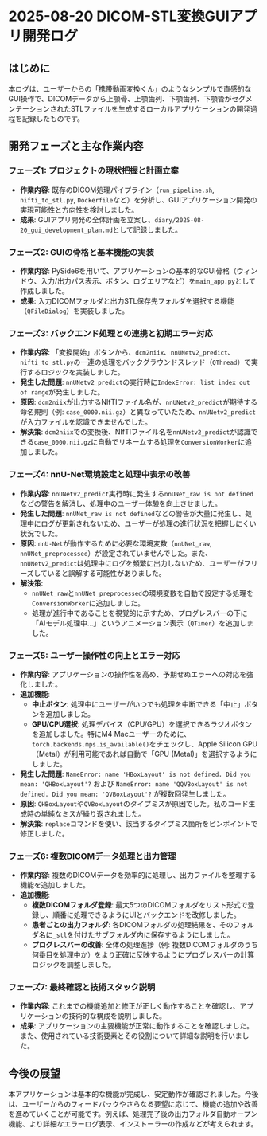 # 2025-08-20 DICOM-STL変換GUIアプリ開発ログ

## はじめに
本ログは、ユーザーからの「携帯動画変換くん」のようなシンプルで直感的なGUI操作で、DICOMデータから上顎骨、上顎歯列、下顎歯列、下顎管がセグメンテーションされたSTLファイルを生成するローカルアプリケーションの開発過程を記録したものです。

## 開発フェーズと主な作業内容

### フェーズ1: プロジェクトの現状把握と計画立案
- **作業内容**: 既存のDICOM処理パイプライン（`run_pipeline.sh`, `nifti_to_stl.py`, `Dockerfile`など）を分析し、GUIアプリケーション開発の実現可能性と方向性を検討しました。
- **成果**: GUIアプリ開発の全体計画を立案し、`diary/2025-08-20_gui_development_plan.md`として記録しました。

### フェーズ2: GUIの骨格と基本機能の実装
- **作業内容**: PySide6を用いて、アプリケーションの基本的なGUI骨格（ウィンドウ、入力/出力パス表示、ボタン、ログエリアなど）を`main_app.py`として作成しました。
- **成果**: 入力DICOMフォルダと出力STL保存先フォルダを選択する機能（`QFileDialog`）を実装しました。

### フェーズ3: バックエンド処理との連携と初期エラー対応
- **作業内容**: 「変換開始」ボタンから、`dcm2niix`、`nnUNetv2_predict`、`nifti_to_stl.py`の一連の処理をバックグラウンドスレッド（`QThread`）で実行するロジックを実装しました。
- **発生した問題**: `nnUNetv2_predict`の実行時に`IndexError: list index out of range`が発生しました。
- **原因**: `dcm2niix`が出力するNIfTIファイル名が、`nnUNetv2_predict`が期待する命名規則（例: `case_0000.nii.gz`）と異なっていたため、`nnUNetv2_predict`が入力ファイルを認識できませんでした。
- **解決策**: `dcm2niix`での変換後、NIfTIファイル名を`nnUNetv2_predict`が認識できる`case_0000.nii.gz`に自動でリネームする処理を`ConversionWorker`に追加しました。

### フェーズ4: nnU-Net環境設定と処理中表示の改善
- **作業内容**: `nnUNetv2_predict`実行時に発生する`nnUNet_raw is not defined`などの警告を解消し、処理中のユーザー体験を向上させました。
- **発生した問題**: `nnUNet_raw is not defined`などの警告が大量に発生し、処理中にログが更新されないため、ユーザーが処理の進行状況を把握しにくい状況でした。
- **原因**: `nnU-Net`が動作するために必要な環境変数（`nnUNet_raw`, `nnUNet_preprocessed`）が設定されていませんでした。また、`nnUNetv2_predict`は処理中にログを頻繁に出力しないため、ユーザーがフリーズしていると誤解する可能性がありました。
- **解決策**: 
    - `nnUNet_raw`と`nnUNet_preprocessed`の環境変数を自動で設定する処理を`ConversionWorker`に追加しました。
    - 処理が進行中であることを視覚的に示すため、プログレスバーの下に「AIモデル処理中...」というアニメーション表示（`QTimer`）を追加しました。

### フェーズ5: ユーザー操作性の向上とエラー対応
- **作業内容**: アプリケーションの操作性を高め、予期せぬエラーへの対応を強化しました。
- **追加機能**: 
    - **中止ボタン**: 処理中にユーザーがいつでも処理を中断できる「中止」ボタンを追加しました。
    - **GPU/CPU選択**: 処理デバイス（CPU/GPU）を選択できるラジオボタンを追加しました。特にM4 Macユーザーのために、`torch.backends.mps.is_available()`をチェックし、Apple Silicon GPU（Metal）が利用可能であれば自動で「GPU (Metal)」を選択するようにしました。
- **発生した問題**: `NameError: name 'HBoxLayout' is not defined. Did you mean: 'QHBoxLayout'?` および `NameError: name 'QQVBoxLayout' is not defined. Did you mean: 'QVBoxLayout'?` が複数回発生しました。
- **原因**: `QHBoxLayout`や`QVBoxLayout`のタイプミスが原因でした。私のコード生成時の単純なミスが繰り返されました。
- **解決策**: `replace`コマンドを使い、該当するタイプミス箇所をピンポイントで修正しました。

### フェーズ6: 複数DICOMデータ処理と出力管理
- **作業内容**: 複数のDICOMデータを効率的に処理し、出力ファイルを整理する機能を追加しました。
- **追加機能**: 
    - **複数DICOMフォルダ登録**: 最大5つのDICOMフォルダをリスト形式で登録し、順番に処理できるようにUIとバックエンドを改修しました。
    - **患者ごとの出力フォルダ**: 各DICOMフォルダの処理結果を、そのフォルダ名に`_stl`を付けたサブフォルダ内に保存するようにしました。
    - **プログレスバーの改善**: 全体の処理進捗（例: 複数DICOMフォルダのうち何番目を処理中か）をより正確に反映するようにプログレスバーの計算ロジックを調整しました。

### フェーズ7: 最終確認と技術スタック説明
- **作業内容**: これまでの機能追加と修正が正しく動作することを確認し、アプリケーションの技術的な構成を説明しました。
- **成果**: アプリケーションの主要機能が正常に動作することを確認しました。また、使用されている技術要素とその役割について詳細な説明を行いました。

## 今後の展望
本アプリケーションは基本的な機能が完成し、安定動作が確認されました。今後は、ユーザーからのフィードバックやさらなる要望に応じて、機能の追加や改善を進めていくことが可能です。例えば、処理完了後の出力フォルダ自動オープン機能、より詳細なエラーログ表示、インストーラーの作成などが考えられます。
